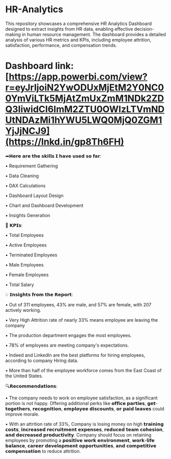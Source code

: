 # HR-Analytics

This repository showcases a comprehensive HR Analytics Dashboard designed to extract insights from HR data, enabling effective decision-making in human resource management. The dashboard provides a detailed analysis of various HR metrics and KPIs, including employee attrition, satisfaction, performance, and compensation trends.

# Dashboard link: [https://app.powerbi.com/view?r=eyJrIjoiN2YwODUxMjEtM2Y0NC00YmViLTk5MjAtZmUxZmM1NDk2ZDQ3IiwidCI6ImM2ZTU0OWIzLTVmNDUtNDAzMi1hYWU5LWQ0MjQ0ZGM1YjJjNCJ9](https://lnkd.in/gp8Th6FH)

➡𝗛𝗲𝗿𝗲 𝗮𝗿𝗲 𝘁𝗵𝗲 𝘀𝗸𝗶𝗹𝗹𝘀 𝗜 𝗵𝗮𝘃𝗲 𝘂𝘀𝗲𝗱 𝘀𝗼 𝗳𝗮𝗿:

• Requirement Gathering

• Data Cleaning

• DAX Calculations

• Dashboard Layout Design

• Chart and Dashboard Development

• Insights Generation

💎 𝗞𝗣𝗜𝘀:

• Total Employees

• Active Employees

• Terminated Employees

• Male Employees

• Female Employees

• Total Salary

💡 𝗜𝗻𝘀𝗶𝗴𝗵𝘁𝘀 𝗳𝗿𝗼𝗺 𝘁𝗵𝗲 𝗥𝗲𝗽𝗼𝗿𝘁:

• Out of 311 employees, 43% are male, and 57% are female, with 207 actively working.

• Very High Attrition rate of nearly 33% means employee are leaving the company

• The production department engages the most employees.

• 78% of employees are meeting company's expectations.

• Indeed and LinkedIn are the best platforms for hiring employees, according to company Hiring data.

• More than half of the employee workforce comes from the East Coast of the United States.

🔍𝗥𝗲𝗰𝗼𝗺𝗺𝗲𝗻𝗱𝗮𝘁𝗶𝗼𝗻𝘀:

• The company needs to work on employee satisfaction, as a significant portion is not happy. Offering additional perks like 𝗼𝗳𝗳𝗶𝗰𝗲 𝗽𝗮𝗿𝘁𝗶𝗲𝘀, 𝗴𝗲𝘁-𝘁𝗼𝗴𝗲𝘁𝗵𝗲𝗿𝘀, 𝗿𝗲𝗰𝗼𝗴𝗻𝗶𝘁𝗶𝗼𝗻, 𝗲𝗺𝗽𝗹𝗼𝘆𝗲𝗲 𝗱𝗶𝘀𝗰𝗼𝘂𝗻𝘁𝘀, 𝗼𝗿 𝗽𝗮𝗶𝗱 𝗹𝗲𝗮𝘃𝗲𝘀 could improve morale.

• With an attrition rate of 33%, Company is losing money on high 𝘁𝗿𝗮𝗶𝗻𝗶𝗻𝗴 𝗰𝗼𝘀𝘁𝘀, 𝗶𝗻𝗰𝗿𝗲𝗮𝘀𝗲𝗱 𝗿𝗲𝗰𝗿𝘂𝗶𝘁𝗺𝗲𝗻𝘁 𝗲𝘅𝗽𝗲𝗻𝘀𝗲𝘀, 𝗿𝗲𝗱𝘂𝗰𝗲𝗱 𝘁𝗲𝗮𝗺 𝗰𝗼𝗵𝗲𝘀𝗶𝗼𝗻, 𝗮𝗻𝗱 𝗱𝗲𝗰𝗿𝗲𝗮𝘀𝗲𝗱 𝗽𝗿𝗼𝗱𝘂𝗰𝘁𝗶𝘃𝗶𝘁𝘆. Company should focus on retaining employees by promoting a 𝗽𝗼𝘀𝗶𝘁𝗶𝘃𝗲 𝘄𝗼𝗿𝗸 𝗲𝗻𝘃𝗶𝗿𝗼𝗻𝗺𝗲𝗻𝘁, 𝘄𝗼𝗿𝗸-𝗹𝗶𝗳𝗲 𝗯𝗮𝗹𝗮𝗻𝗰𝗲, 𝗰𝗮𝗿𝗲𝗲𝗿 𝗱𝗲𝘃𝗲𝗹𝗼𝗽𝗺𝗲𝗻𝘁 𝗼𝗽𝗽𝗼𝗿𝘁𝘂𝗻𝗶𝘁𝗶𝗲𝘀, 𝗮𝗻𝗱 𝗰𝗼𝗺𝗽𝗲𝘁𝗶𝘁𝗶𝘃𝗲 𝗰𝗼𝗺𝗽𝗲𝗻𝘀𝗮𝘁𝗶𝗼𝗻 to reduce attrition.
